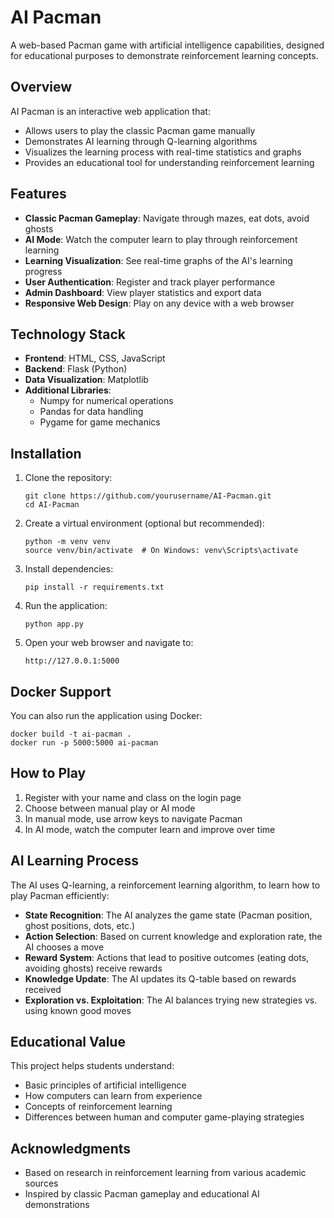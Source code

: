 # AI Pacman

A web-based Pacman game with artificial intelligence capabilities, designed for educational purposes to demonstrate reinforcement learning concepts.

## Overview

AI Pacman is an interactive web application that:
- Allows users to play the classic Pacman game manually
- Demonstrates AI learning through Q-learning algorithms
- Visualizes the learning process with real-time statistics and graphs
- Provides an educational tool for understanding reinforcement learning

## Features

- **Classic Pacman Gameplay**: Navigate through mazes, eat dots, avoid ghosts
- **AI Mode**: Watch the computer learn to play through reinforcement learning
- **Learning Visualization**: See real-time graphs of the AI's learning progress
- **User Authentication**: Register and track player performance
- **Admin Dashboard**: View player statistics and export data
- **Responsive Web Design**: Play on any device with a web browser

## Technology Stack

- **Frontend**: HTML, CSS, JavaScript
- **Backend**: Flask (Python)
- **Data Visualization**: Matplotlib
- **Additional Libraries**: 
  - Numpy for numerical operations
  - Pandas for data handling
  - Pygame for game mechanics

## Installation

1. Clone the repository:
   ```
   git clone https://github.com/yourusername/AI-Pacman.git
   cd AI-Pacman
   ```

2. Create a virtual environment (optional but recommended):
   ```
   python -m venv venv
   source venv/bin/activate  # On Windows: venv\Scripts\activate
   ```

3. Install dependencies:
   ```
   pip install -r requirements.txt
   ```

4. Run the application:
   ```
   python app.py
   ```

5. Open your web browser and navigate to:
   ```
   http://127.0.0.1:5000
   ```

## Docker Support

You can also run the application using Docker:

```
docker build -t ai-pacman .
docker run -p 5000:5000 ai-pacman
```

## How to Play

1. Register with your name and class on the login page
2. Choose between manual play or AI mode
3. In manual mode, use arrow keys to navigate Pacman
4. In AI mode, watch the computer learn and improve over time

## AI Learning Process

The AI uses Q-learning, a reinforcement learning algorithm, to learn how to play Pacman efficiently:

- **State Recognition**: The AI analyzes the game state (Pacman position, ghost positions, dots, etc.)
- **Action Selection**: Based on current knowledge and exploration rate, the AI chooses a move
- **Reward System**: Actions that lead to positive outcomes (eating dots, avoiding ghosts) receive rewards
- **Knowledge Update**: The AI updates its Q-table based on rewards received
- **Exploration vs. Exploitation**: The AI balances trying new strategies vs. using known good moves

## Educational Value

This project helps students understand:
- Basic principles of artificial intelligence
- How computers can learn from experience
- Concepts of reinforcement learning
- Differences between human and computer game-playing strategies



## Acknowledgments

- Based on research in reinforcement learning from various academic sources
- Inspired by classic Pacman gameplay and educational AI demonstrations

